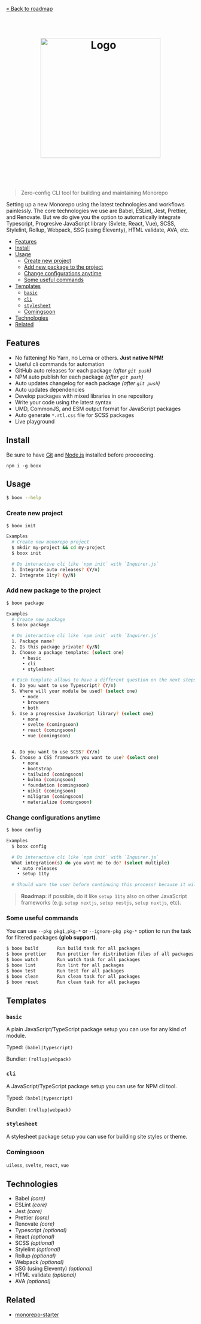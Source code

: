 [&laquo; Back to roadmap](https://github.com/bent10/monorepo-starter#roadmap)

<br>
<h1 align="center">
  <a href="https://github.com/bent10/boox">
    <img src="https://github.com/bent10/boox/blob/main/.github/logo.svg" alt="Logo" width="320px">
  </a>
  <br>
  <br>
</h1>
<br>

> Zero-config CLI tool for building and maintaining Monorepo

Setting up a new Monorepo using the latest technologies and workflows painlessly. The core technologies we use are Babel, ESLint, Jest, Prettier, and Renovate. But we do give you the option to automatically integrate Typescript, Progresive JavaScript library (Svlete, React, Vue), SCSS, Stylelint, Rollup, Webpack, SSG (using Eleventy), HTML validate, AVA, etc.

<!-- START doctoc generated TOC please keep comment here to allow auto update -->
<!-- DON'T EDIT THIS SECTION, INSTEAD RE-RUN doctoc TO UPDATE -->

- [Features](#features)
- [Install](#install)
- [Usage](#usage)
  - [Create new project](#create-new-project)
  - [Add new package to the project](#add-new-package-to-the-project)
  - [Change configurations anytime](#change-configurations-anytime)
  - [Some useful commands](#some-useful-commands)
- [Templates](#templates)
  - [`basic`](#basic)
  - [`cli`](#cli)
  - [`stylesheet`](#stylesheet)
  - [Comingsoon](#comingsoon)
- [Technologies](#technologies)
- [Related](#related)

<!-- END doctoc generated TOC please keep comment here to allow auto update -->

## Features

- No fattening! No Yarn, no Lerna or others. **Just native NPM!**
- Useful cli commands for automation
- GitHub auto releases for each package _(after `git push`)_
- NPM auto publish for each package _(after `git push`)_
- Auto updates changelog for each package _(after `git push`)_
- Auto updates dependencies
- Develop packages with mixed libraries in one repository
- Write your code using the latest syntax
- UMD, CommonJS, and ESM output format for JavaScript packages
- Auto generate `*.rtl.css` file for SCSS packages
- Live playground

## Install

Be sure to have [Git](https://git-scm.com/downloads) and [Node.js](https://nodejs.org/) installed before proceeding.

```shell
npm i -g boox
```

## Usage

```bash
$ boox --help
```

### Create new project

```bash
$ boox init

Examples
  # Create new monorepo project
  $ mkdir my-project && cd my-project
  $ boox init

  # Do interactive cli like `npm init` with `Inquirer.js`
  1. Integrate auto releases? (Y/n)
  2. Integrate 11ty? (y/N)
```

### Add new package to the project

```bash
$ boox package

Examples
  # Create new package
  $ boox package

  # Do interactive cli like `npm init` with `Inquirer.js`
  1. Package name?
  2. Is this package private? (y/N)
  3. Choose a package template: (select one)
      • basic
      • cli
      • stylesheet

  # Each template allows to have a different question on the next steps.
  4. Do you want to use Typescript? (Y/n)
  5. Where will your module be used? (select one)
      • node
      • browsers
      • both
  5. Use a progressive JavaScript library? (select one)
      • none
      • svelte (comingsoon)
      • react (comingsoon)
      • vue (comingsoon)


  4. Do you want to use SCSS? (Y/n)
  5. Choose a CSS framework you want to use? (select one)
      • none
      • bootstrap
      • tailwind (comingsoon)
      • bulma (comingsoon)
      • foundation (comingsoon)
      • uikit (comingsoon)
      • miligram (comingsoon)
      • materialize (comingsoon)
```

### Change configurations anytime

```bash
$ boox config

Examples
  $ boox config

  # Do interactive cli like `npm init` with `Inquirer.js`
  What integration(s) do you want me to do? (select multiple)
    • auto releases
    • setup 11ty

  # Should warn the user before continuing this process! because it will "overwrite the previous settings".
```

> **Roadmap**: if possible, do it like `setup 11ty` also on other JavaScript frameworks (e.g. `setup nextjs`, `setup nestjs`, `setup nuxtjs`, etc).

### Some useful commands

You can use `--pkg pkg1,pkg-*` or `--ignore-pkg pkg-*` option to run the task for filtered packages **(glob support)**.

```bash
$ boox build       Run build task for all packages
$ boox prettier    Run prettier for distribution files of all packages
$ boox watch       Run watch task for all packages
$ boox lint        Run lint for all packages
$ boox test        Run test for all packages
$ boox clean       Run clean task for all packages
$ boox reset       Run clean task for all packages
```

## Templates

### `basic`

A plain JavaScript/TypeScript package setup you can use for any kind of module.

Typed: `(babel|typescript)`

Bundler: `(rollup|webpack)`

### `cli`

A JavaScript/TypeScript package setup you can use for NPM cli tool.

Typed: `(babel|typescript)`

Bundler: `(rollup|webpack)`

### `stylesheet`

A stylesheet package setup you can use for building site styles or theme.

### Comingsoon

`uiless`, `svelte`, `react`, `vue`

## Technologies

- Babel _(core)_
- ESLint _(core)_
- Jest _(core)_
- Prettier _(core)_
- Renovate _(core)_
- Typescript _(optional)_
- React _(optional)_
- SCSS _(optional)_
- Stylelint _(optional)_
- Rollup _(optional)_
- Webpack _(optional)_
- SSG (using Eleventy) _(optional)_
- HTML validate _(optional)_
- AVA _(optional)_

## Related

- [monorepo-starter](https://github.com/bent10/monorepo-starter)
